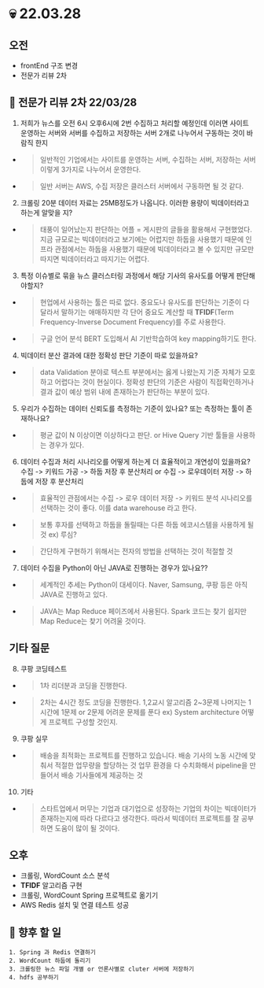 # 💀 22.03.28

## 오전
- frontEnd 구조 변경
- 전문가 리뷰 2차

## 🎈 전문가 리뷰 2차 22/03/28


1. 저희가 뉴스를 오전 6시 오후6시에 2번 수집하고 처리할 예정인데 이러면 사이트 운영하는 서버와 서버를 수집하고 저장하는 서버 2개로 나누어서 구동하는 것이 바람직 한지
- > 일반적인 기업에서는 사이트를 운영하는 서버, 수집하는 서버, 저장하는 서버 이렇게 3가지로 나누어서 운영한다. 
- > 일반 서버는 AWS, 수집 저장은 클러스터 서버에서 구동하면 될 것 같다.
2. 크롤링 20분 데이터 자료는 25MB정도가 나옵니다. 이러한 용량이 빅데이터라고 하는게 알맞을 지?
- > 태풍이 일어났는지 판단하는 어플 = 게시판의 글들을 활용해서 구현했었다. 지금 규모로는 빅데이터라고 보기에는 어렵지만 하둡을 사용했기 때문에 인프라 관점에서는 하둡을 사용했기 때문에 빅데이터라고 볼 수 있지만 규모만 따지면 빅데이터라고 따지기는 어렵다.
3. 특정 이슈별로 묶을 뉴스 클러스터링 과정에서 해당 기사의 유사도를 어떻게 판단해야할지?
- > 현업에서 사용하는 툴은 따로 없다. 중요도나 유사도를 판단하는 기준이 다 달라서 말하기는 애매하지만 각 단어 중요도 계산할 때 **TFIDF**(Term Frequency-Inverse Document Frequency)를 주로 사용한다.
- > 구글 언어 분석 BERT 도입해서 AI 기반학습하여 key mapping하기도 한다.
4. 빅데이터 분산 결과에 대한 정확성 판단 기준이 따로 있을까요?
- > data Validation 분야로 텍스트 부분에서는 옳게 나왔는지 기준 자체가 모호하고 어렵다는 것이 현실이다. 정확성 판단의 기준은 사람이 직접확인하거나 결과 값이 예상 범위 내에 존재하는가 판단하는 부분이 있다.
5. 우리가 수집하는 데이터 신뢰도를 측정하는 기준이 있나요? 또는 측정하는 툴이 존재하나요?
- > 평균 값이 N 이상이면 이상하다고 판단. or Hive Query 기반 툴들을 사용하는 경우가 있다.
6. 데이터 수집과 처리 시나리오를 어떻게 하는게 더 효율적이고 개연성이 있을까요? 수집 -> 키워드 가공 -> 하둡 저장 후 분산처리 or 수집 -> 로우데이터 저장 -> 하둡에 저장 후 분산처리
- > 효율적인 관점에서는 수집 -> 로우 데이터 저장 -> 키워드 분석 시나리오를 선택하는 것이 좋다. 이를 data warehouse 라고 한다.
- > 보통 후자를 선택하고 하둡을 돌릴때는 다른 하둡 에코시스템을 사용하게 될 것 ex) 루심?
- > 간단하게 구현하기 위해서는 전자의 방법을 선택하는 것이 적절할 것
7. 데이터 수집을 Python이 아닌 JAVA로 진행하는 경우가 있나요??
- > 세계적인 추세는 Python이 대세이다. Naver, Samsung, 쿠팡 등은 아직 JAVA로 진행하고 있다. 
- > JAVA는 Map Reduce 페이즈에서 사용된다. Spark 코드는 찾기 쉽지만 Map Reduce는 찾기 어려울 것이다.
  

## 기타 질문
8. 쿠팡 코딩테스트
- > 1차 리더분과 코딩을 진행한다.
- > 2차는 4시간 정도 코딩을 진행한다. 1,2교시 알고리즘 2~3문제 나머지는 1시간에 1문제 or 2문제 어려운 문제를 푼다 ex) System architecture 어떻게 프로젝트 구성할 것인지.
9. 쿠팡 실무
- > 배송을 최적화는 프로젝트를 진행하고 있습니다. 배송 기사의 노동 시간에 맞춰서 적절한 업무량을 할당하는 것 업무 환경을 다 수치화해서 pipeline을 만들어서 배송 기사들에게 제공하는 것
10. 기타
- > 스타트업에서 머무는 기업과 대기업으로 성장하는 기업의 차이는 빅데이터가 존재하는지에 따라 다르다고 생각한다. 따라서 빅데이터 프로젝트를 잘 공부하면 도움이 많이 될 것이다.

## 오후
- 크롤링, WordCount 소스 분석
- **TFIDF** 알고리즘 구현
- 크롤링, WordCount Spring 프로젝트로 옮기기
- AWS Redis 설치 및 연결 테스트 성공

## 🧐 향후 할 일
```
1. Spring 과 Redis 연결하기
2. WordCount 하둡에 돌리기
3. 크롤링한 뉴스 파일 개별 or 언론사별로 cluter 서버에 저장하기
4. hdfs 공부하기
```

